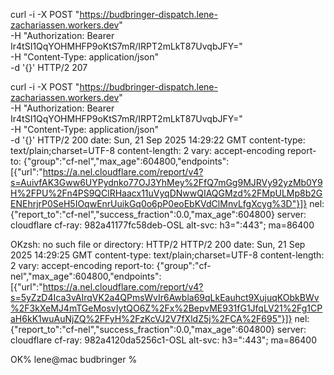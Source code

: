 curl -i -X POST "https://budbringer-dispatch.lene-zachariassen.workers.dev" \
    -H "Authorization: Bearer Ir4tSI1QqYOHMHFP9oKtS7mR/IRPT2mLkT87UvqbJFY=" \
    -H "Content-Type: application/json" \
    -d '{}'
HTTP/2 207

curl -i -X POST "https://budbringer-dispatch.lene-zachariassen.workers.dev" \
    -H "Authorization: Bearer Ir4tSI1QqYOHMHFP9oKtS7mR/IRPT2mLkT87UvqbJFY=" \
    -H "Content-Type: application/json" \
    -d '{}'
HTTP/2 200 
date: Sun, 21 Sep 2025 14:29:22 GMT
content-type: text/plain;charset=UTF-8
content-length: 2
vary: accept-encoding
report-to: {"group":"cf-nel","max_age":604800,"endpoints":[{"url":"https://a.nel.cloudflare.com/report/v4?s=AuivfAK3Gww6UYPydnko77OJ3YhMey%2FfQ7mGg9MJRVy92yzMb0Y9H%2FPU%2Fn4PS9QClRHaacx11uVyqDNwwQIAQGMzd%2FMpULMp8b2GENEhrjrP0SeH5IOqwEnrUuikGq0o6pP0eoEbKVdClMnvLfgXcyg%3D"}]}
nel: {"report_to":"cf-nel","success_fraction":0.0,"max_age":604800}
server: cloudflare
cf-ray: 982a41177fc58deb-OSL
alt-svc: h3=":443"; ma=86400

OKzsh: no such file or directory: HTTP/2
HTTP/2 200 
date: Sun, 21 Sep 2025 14:29:25 GMT
content-type: text/plain;charset=UTF-8
content-length: 2
vary: accept-encoding
report-to: {"group":"cf-nel","max_age":604800,"endpoints":[{"url":"https://a.nel.cloudflare.com/report/v4?s=5yZzD4Ica3vAIrqVK2a4QPmsWvIr6Awbla69qLkEauhct9XujuqKObkBWv%2F3kXeMJ4mTGeMosvIytQO6Z%2Fx%2BepvME931fG1JfqLV21%2Fg1CPaH6kK1wuAuNjZQ%2FFyH%2FzKcVJ2V7fXldZ5j%2FCA%2F695"}]}
nel: {"report_to":"cf-nel","success_fraction":0.0,"max_age":604800}
server: cloudflare
cf-ray: 982a4120da5256c1-OSL
alt-svc: h3=":443"; ma=86400

OK%                                                                                                                                      lene@mac budbringer % 
